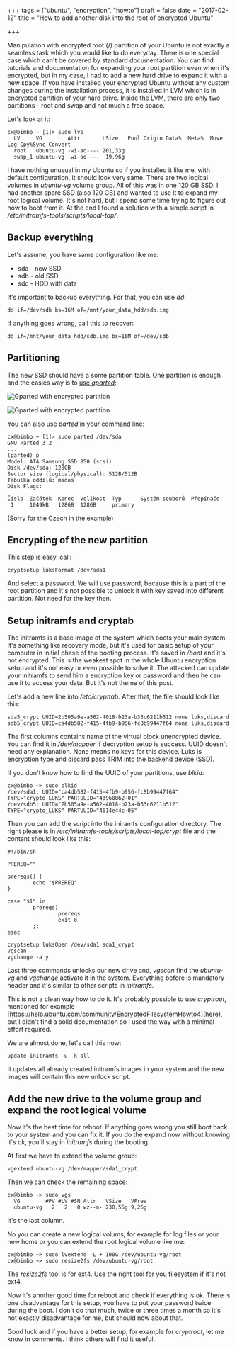 +++
tags = ["ubuntu", "encryption", "howto"]
draft = false
date = "2017-02-12"
title = "How to add another disk into the root of encrypted Ubuntu"

+++

Manipulation with encrypted root (/) partition of your Ubuntu is not exactly a seamless task which you would like to do everyday. There is one special case which can't be covered by standard documentation. You can find tutorials and documentation for expanding your root partition even when it's encrypted, but in my case, I had to add a new hard drive to expand it with a new space. If you have installed your encrypted Ubuntu without any custom changes during the installation process, it is installed in LVM which is in encrypted partition of your hard drive. Inside the LVM, there are only two partitions - root and swap and not much a free space.

Let's look at it:

    cx@bimbo ~ [1]> sudo lvs
      LV     VG        Attr       LSize   Pool Origin Data%  Meta%  Move Log Cpy%Sync Convert
      root   ubuntu-vg -wi-ao---- 201,33g
      swap_1 ubuntu-vg -wi-ao----  19,96g

I have nothing unusual in my Ubuntu so if you installed it like me, with default configuration, it should look very same. There are two logical volumes in *ubuntu-vg* volume group. All of this was in one 120 GB SSD. I had another spare SSD (also 120 GB) and wanted to use it to expand my root logical volume. It's not hard, but I spend some time trying to figure out how to boot from it. At the end I found a solution with a simple script in */etc/initramfs-tools/scripts/local-top/*.

## Backup everything

Let's assume, you have same configuration like me:

* sda - new SSD
* sdb - old SSD
* sdc - HDD with data

It's important to backup everything. For that, you can use *dd*:

    dd if=/dev/sdb bs=16M of=/mnt/your_data_hdd/sdb.img

If anything goes wrong, call this to recover:

    dd if=/mnt/your_data_hdd/sdb.img bs=16M of=/dev/sdb

## Partitioning

The new SSD should have a some partition table. One partition is enough and the easies way is to [use *gparted*](http://gparted.org/):

![Gparted with encrypted partition](/post/2017/luks_gparted_1.png)

![Gparted with encrypted partition](/post/2017/luks_gparted_2.png)

You can also use *parted* in your command line:

    cx@bimbo ~ [1]> sudo parted /dev/sda
    GNU Parted 3.2
    ...
    (parted) p
    Model: ATA Samsung SSD 850 (scsi)
    Disk /dev/sda: 128GB
    Sector size (logical/physical): 512B/512B
    Tabulka oddílů: msdos
    Disk Flags: 
    
    Číslo  Začátek  Konec  Velikost  Typ      Systém souborů  Přepínače
     1     1049kB   128GB  128GB     primary

(Sorry for the Czech in the example)

## Encrypting of the new partition

This step is easy, call:

    cryptsetup luksFormat /dev/sda1

And select a password. We will use password, because this is a part of the root partition and it's not possible to unlock it with key saved into different partition. Not need for the key then.

## Setup initramfs and cryptab

The initramfs is a base image of the system which boots your main system. It's something like recovery mode, but it's used for basic setup of your computer in initial phase of the booting process. It's saved in */boot* and it's not encrypted. This is the weakest spot in the whole Ubuntu encryption setup and it's not easy or even possible to solve it. The attacked can update your initramfs to send him a encryption key or password and then he can use it to access your data. But it's not theme of this post.

Let's add a new line into */etc/crypttab*. After that, the file should look like this:

    sda5_crypt UUID=2b505a9e-a562-4018-b23a-b33c6211b512 none luks,discard
    sdb5_crypt UUID=ca4db582-f415-4fb9-b956-fc8b99447f64 none luks,discard

The first columns contains name of the virtual block unencrypted device. You can find it in */dev/mapper* if decryption setup is success. UUID doesn't need any explanation. None means no keys for this device. Luks is encryption type and discard pass TRIM into the backend device (SSD).

If you don't know how to find the UUID of your partitions, use *blkid*:

    cx@bimbo ~> sudo blkid 
    /dev/sda1: UUID="ca4db582-f415-4fb9-b956-fc8b99447f64" TYPE="crypto_LUKS" PARTUUID="4d968862-01"
    /dev/sdb5: UUID="2b505a9e-a562-4018-b23a-b33c6211b512" TYPE="crypto_LUKS" PARTUUID="4614e44c-05"

Then you can add the script into the iniramfs configuration directory. The right please is in */etc/initramfs-tools/scripts/local-top/crypt* file and the content should look like this:

    #!/bin/sh
    
    PREREQ=""
    
    prereqs() {
            echo "$PREREQ"
    }
    
    case "$1" in
            prereqs)
                    prereqs
                    exit 0
            ;;
    esac
    
    cryptsetup luksOpen /dev/sda1 sda1_crypt
    vgscan
    vgchange -a y

Last three commands unlocks our new drive and, *vgscan* find the *ubuntu-vg* and *vgchange* activate it in the system. Everything before is mandatory header and it's similar to other scripts in *initramfs*.

This is not a clean way how to do it. It's probably possible to use *cryptroot*, mentioned for example [https://help.ubuntu.com/community/EncryptedFilesystemHowto4](here), but I didn't find a solid documentation so I used the way with a minimal effort required.

We are almost done, let's call this now:

    update-initramfs -u -k all

It updates all already created initramfs images in your system and the new images will contain this new unlock script.

## Add the new drive to the volume group and expand the root logical volume

Now it's the best time for reboot. If anything goes wrong you still boot back to your system and you can fix it. If you do the expand now without knowing it's ok, you'll stay in *initramfs* during the booting.

At first we have to extend the volume group:

    vgextend ubuntu-vg /dev/mapper/sda1_crypt

Then we can check the remaining space:

    cx@bimbo ~> sudo vgs
      VG        #PV #LV #SN Attr   VSize   VFree
      ubuntu-vg   2   2   0 wz--n- 230,55g 9,26g

It's the last column.

No you can create a new logical volums, for example for log files or your new home or you can extend the root logical volume like me:

    cx@bimbo ~> sudo lvextend -L + 100G /dev/ubuntu-vg/root 
    cx@bimbo ~> sudo resize2fs /dev/ubuntu-vg/root

The *resize2fs* tool is for ext4. Use the right tool for you filesystem if it's not ext4.

Now it's another good time for reboot and check if everything is ok. There is one disadvantage for this setup, you have to put your password twice during the boot. I don't do that much, twice or three times a month so it's not exactly disadvantage for me, but should now about that.

Good luck and if you have a better setup, for example for *cryptroot*, let me know in comments. I think others will find it useful.



